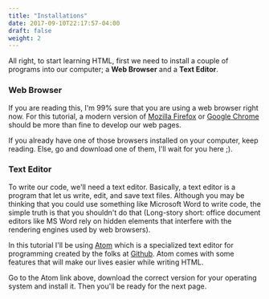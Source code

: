 ```yaml
---
title: "Installations"
date: 2017-09-10T22:17:57-04:00
draft: false
weight: 2
---
```


All right, to start learning HTML, first we need to install a couple of
programs into our computer; a **Web Browser**
and a **Text Editor**.

### Web Browser

If you are reading this, I'm 99% sure that you are using a
web browser right now. For this tutorial, a modern version of [Mozilla Firefox](https://www.mozilla.org/en-US/firefox/new/) or [Google Chrome](https://www.google.com/chrome/index.html) should be more than fine to
develop our web pages.

If you already have one of those browsers installed on your computer, keep reading.
Else, go and download one of them, I'll wait for you here ;).

### Text Editor

To write our code, we'll need a text editor. Basically, a text editor is a program that let us write, edit, and save text files. Although you may be thinking that you could use something like Microsoft Word to write code, the simple truth is that you shouldn't do that (Long-story short: office document editors like MS Word rely on hidden elements that interfere with the rendering engines used by web browsers).

In this tutorial I'll be using [Atom](https://atom.io) which is a specialized text editor for programming created by the folks at [Github](https://github.com). Atom comes with some features that will make our lives easier while writing HTML.

Go to the Atom link above, download the correct version for your operating system and install it. Then you'll be ready for the next page.
